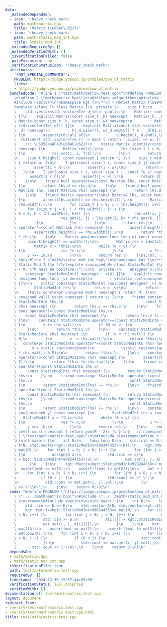 ```yaml
---
data:
  _extendedDependsOn:
  - icon: ':heavy_check_mark:'
    path: math/matrix.hpp
    title: "Matrix (\u884C\u5217)"
  - icon: ':heavy_check_mark:'
    path: math/static_mod_int.hpp
    title: Static Mod Int
  _extendedRequiredBy: []
  _extendedVerifiedWith: []
  _isVerificationFailed: false
  _pathExtension: cpp
  _verificationStatusIcon: ':heavy_check_mark:'
  attributes:
    '*NOT_SPECIAL_COMMENTS*': ''
    PROBLEM: https://judge.yosupo.jp/problem/pow_of_matrix
    links:
    - https://judge.yosupo.jp/problem/pow_of_matrix
  bundledCode: "#line 1 \"test/math/matrix.test.cpp\"\n#define PROBLEM \"https://judge.yosupo.jp/problem/pow_of_matrix\"\
    \n\n#line 2 \"math/matrix.hpp\"\n\n#include <algorithm>\n#include <cassert>\n\
    #include <vector>\n\nnamespace kgt {\n/**\n * @brief Matrix (\u884C\u5217)\n */\n\
    template <class T> class Matrix {\n  private:\n    size_t h;\n    size_t w;\n\
    \    std::vector<std::vector<T>> d;\n\n  public:\n    Matrix() noexcept : Matrix(0)\
    \ {}\n    explicit Matrix(const size_t _h) noexcept : Matrix(_h, _h) {}\n    explicit\
    \ Matrix(const size_t _h, const size_t _w) noexcept\n        : Matrix(std::vector<std::vector<T>>(_h,\
    \ std::vector<T>(_w))) {}\n    explicit Matrix(const std::vector<std::vector<T>>&\
    \ _d) noexcept\n        : h(_d.size()), w(_d.empty() ? 0 : _d[0].size()), d(_d)\
    \ {\n        assert(std::all_of(\n            d.begin(), d.end(),\n          \
    \  [&](const std::vector<T>& r) -> bool { return r.size() == w; }));\n    }\n\n\
    \    //! \u5358\u4F4D\u884C\u5217\n    static Matrix identity(const size_t s)\
    \ noexcept {\n        Matrix res(s);\n\n        for (size_t i = 0; i < s; i++)\
    \ {\n            res.set(i, i, T(1));\n        }\n\n        return res;\n    }\n\
    \n    size_t height() const noexcept { return h; }\n    size_t width() const noexcept\
    \ { return w; }\n\n    T get(const size_t i, const size_t j) const noexcept {\n\
    \        assert(i < h);\n        assert(j < w);\n\n        return d[i][j];\n \
    \   }\n\n    T set(const size_t i, const size_t j, const T& v) noexcept {\n  \
    \      assert(i < h);\n        assert(j < w);\n\n        return d[i][j] = v;\n\
    \    }\n\n    friend bool operator==(const Matrix& lhs, const Matrix& rhs) noexcept\
    \ {\n        return lhs.d == rhs.d;\n    }\n\n    friend bool operator!=(const\
    \ Matrix& lhs, const Matrix& rhs) noexcept {\n        return lhs.d != rhs.d;\n\
    \    }\n\n    friend Matrix operator*(const Matrix& lhs, const Matrix& rhs) noexcept\
    \ {\n        assert(lhs.width() == rhs.height());\n\n        Matrix res(lhs.height(),\
    \ rhs.width());\n        for (size_t i = 0; i < lhs.height(); i++) {\n       \
    \     for (size_t j = 0; j < rhs.width(); j++) {\n                for (size_t\
    \ k = 0; k < lhs.width(); k++) {\n                    res.set(i, j,\n        \
    \                    res.get(i, j) + lhs.get(i, k) * rhs.get(k, j));\n       \
    \         }\n            }\n        }\n\n        return res;\n    }\n\n    Matrix&\
    \ operator*=(const Matrix& rhs) noexcept {\n        assert(height() == width());\n\
    \        assert(rhs.height() == rhs.width());\n\n        return *this = *this\
    \ * rhs;\n    }\n\n    Matrix pow(unsigned long long y) const noexcept {\n   \
    \     assert(height() == width());\n\n        Matrix res = identity(height());\n\
    \        Matrix x = *this;\n\n        while (0 < y) {\n            if (y & 1U)\
    \ {\n                res *= x;\n            }\n\n            x *= x;\n       \
    \     y >>= 1U;\n        }\n\n        return res;\n    }\n};\n};  // namespace\
    \ kgt\n#line 2 \"math/static_mod_int.hpp\"\n\nnamespace kgt {\n/**\n * @brief\
    \ Static Mod Int\n */\ntemplate <unsigned M> class StaticModInt {\n    static_assert(0\
    \ < M, \"M must be positive.\");\n\n  private:\n    unsigned v;\n\n  public:\n\
    \    constexpr StaticModInt() noexcept : v(0) {}\n    explicit constexpr StaticModInt(const\
    \ unsigned long long _v) noexcept\n        : v(static_cast<unsigned>(_v % M))\
    \ {}\n\n    static constexpr StaticModInt raw(const unsigned _v) noexcept {\n\
    \        StaticModInt res;\n        res.v = _v;\n\n        return res;\n    }\n\
    \n    static constexpr unsigned mod() noexcept { return M; }\n\n    constexpr\
    \ unsigned val() const noexcept { return v; }\n\n    friend constexpr bool operator==(const\
    \ StaticModInt& lhs,\n                                     const StaticModInt&\
    \ rhs) noexcept {\n        return lhs.v == rhs.v;\n    }\n\n    friend constexpr\
    \ bool operator!=(const StaticModInt& lhs,\n                                 \
    \    const StaticModInt& rhs) noexcept {\n        return lhs.v != rhs.v;\n   \
    \ }\n\n    constexpr StaticModInt& operator+=(const StaticModInt& rhs) noexcept\
    \ {\n        v += rhs.val();\n        if (M <= v) {\n            v -= M;\n   \
    \     }\n\n        return *this;\n    }\n\n    constexpr StaticModInt& operator-=(const\
    \ StaticModInt& rhs) noexcept {\n        if (v < rhs.val()) {\n            v +=\
    \ M;\n        }\n        v -= rhs.val();\n\n        return *this;\n    }\n\n \
    \   constexpr StaticModInt& operator*=(const StaticModInt& rhs) noexcept {\n \
    \       v = static_cast<unsigned>(\n            (static_cast<unsigned long long>(v)\
    \ * rhs.val()) % M);\n\n        return *this;\n    }\n\n    constexpr StaticModInt&\
    \ operator/=(const StaticModInt& rhs) noexcept {\n        assert(rhs.val() !=\
    \ 0);\n\n        return *this *= rhs.inv();\n    }\n\n    friend constexpr StaticModInt\
    \ operator+(const StaticModInt& lhs,\n                                       \
    \     const StaticModInt& rhs) noexcept {\n        return StaticModInt(lhs) +=\
    \ rhs;\n    }\n\n    friend constexpr StaticModInt operator-(const StaticModInt&\
    \ lhs,\n                                            const StaticModInt& rhs) noexcept\
    \ {\n        return StaticModInt(lhs) -= rhs;\n    }\n\n    friend constexpr StaticModInt\
    \ operator*(const StaticModInt& lhs,\n                                       \
    \     const StaticModInt& rhs) noexcept {\n        return StaticModInt(lhs) *=\
    \ rhs;\n    }\n\n    friend constexpr StaticModInt operator/(const StaticModInt&\
    \ lhs,\n                                            const StaticModInt& rhs) noexcept\
    \ {\n        return StaticModInt(lhs) /= rhs;\n    }\n\n    constexpr StaticModInt\
    \ pow(unsigned y) const noexcept {\n        StaticModInt res = raw(1);\n     \
    \   StaticModInt x = *this;\n\n        while (0 < y) {\n            if (y & 1U)\
    \ {\n                res *= x;\n            }\n\n            x *= x;\n       \
    \     y >>= 1U;\n        }\n\n        return res;\n    }\n\n    constexpr StaticModInt\
    \ inv() const noexcept { return pow(M - 2); }\n};\n};  // namespace kgt\n#line\
    \ 5 \"test/math/matrix.test.cpp\"\n\n#include <iostream>\n#line 8 \"test/math/matrix.test.cpp\"\
    \n\nint main() {\n    int N;\n    long long K;\n    std::cin >> N >> K;\n    std::vector\
    \ A(N, std::vector<kgt::StaticModInt<998244353>>(N));\n    kgt::Matrix<kgt::StaticModInt<998244353>>\
    \ mat(N);\n    for (int i = 0; i < N; i++) {\n        for (int j = 0; j < N; j++)\
    \ {\n            unsigned a;\n            std::cin >> a;\n            A[i][j]\
    \ = kgt::StaticModInt<998244353>(a);\n            mat.set(i, j, A[i][j]);\n  \
    \      }\n    }\n\n    kgt::Matrix<kgt::StaticModInt<998244353>> mat2(A);\n  \
    \  assert(mat == mat2);\n    assert(!(mat != mat2));\n\n    mat = mat.pow(K);\n\
    \n    for (int i = 0; i < N; i++) {\n        for (int j = 0; j < N; j++) {\n \
    \           if (0 < j) {\n                std::cout << \" \";\n            }\n\
    \n            std::cout << mat.get(i, j).val();\n        }\n        std::cout\
    \ << \"\\n\";\n    }\n\n    return 0;\n}\n"
  code: "#define PROBLEM \"https://judge.yosupo.jp/problem/pow_of_matrix\"\n\n#include\
    \ \"../../math/matrix.hpp\"\n#include \"../../math/static_mod_int.hpp\"\n\n#include\
    \ <iostream>\n#include <vector>\n\nint main() {\n    int N;\n    long long K;\n\
    \    std::cin >> N >> K;\n    std::vector A(N, std::vector<kgt::StaticModInt<998244353>>(N));\n\
    \    kgt::Matrix<kgt::StaticModInt<998244353>> mat(N);\n    for (int i = 0; i\
    \ < N; i++) {\n        for (int j = 0; j < N; j++) {\n            unsigned a;\n\
    \            std::cin >> a;\n            A[i][j] = kgt::StaticModInt<998244353>(a);\n\
    \            mat.set(i, j, A[i][j]);\n        }\n    }\n\n    kgt::Matrix<kgt::StaticModInt<998244353>>\
    \ mat2(A);\n    assert(mat == mat2);\n    assert(!(mat != mat2));\n\n    mat =\
    \ mat.pow(K);\n\n    for (int i = 0; i < N; i++) {\n        for (int j = 0; j\
    \ < N; j++) {\n            if (0 < j) {\n                std::cout << \" \";\n\
    \            }\n\n            std::cout << mat.get(i, j).val();\n        }\n \
    \       std::cout << \"\\n\";\n    }\n\n    return 0;\n}\n"
  dependsOn:
  - math/matrix.hpp
  - math/static_mod_int.hpp
  isVerificationFile: true
  path: test/math/matrix.test.cpp
  requiredBy: []
  timestamp: '2024-12-16 15:57:44+09:00'
  verificationStatus: TEST_ACCEPTED
  verifiedWith: []
documentation_of: test/math/matrix.test.cpp
layout: document
redirect_from:
- /verify/test/math/matrix.test.cpp
- /verify/test/math/matrix.test.cpp.html
title: test/math/matrix.test.cpp
---
```


